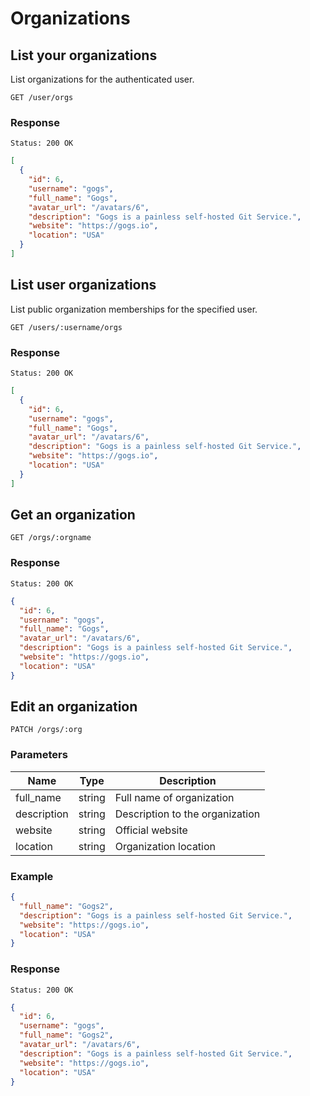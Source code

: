 # Organizations

## List your organizations

List organizations for the authenticated user.

```
GET /user/orgs
```

### Response

```
Status: 200 OK
```
```json
[
  {
    "id": 6,
    "username": "gogs",
    "full_name": "Gogs",
    "avatar_url": "/avatars/6",
    "description": "Gogs is a painless self-hosted Git Service.",
    "website": "https://gogs.io",
    "location": "USA"
  }
]
```

## List user organizations

List public organization memberships for the specified user.

```
GET /users/:username/orgs
```

### Response

```
Status: 200 OK
```
```json
[
  {
    "id": 6,
    "username": "gogs",
    "full_name": "Gogs",
    "avatar_url": "/avatars/6",
    "description": "Gogs is a painless self-hosted Git Service.",
    "website": "https://gogs.io",
    "location": "USA"
  }
]
```

## Get an organization

```
GET /orgs/:orgname
```

### Response

```
Status: 200 OK
```
```json
{
  "id": 6,
  "username": "gogs",
  "full_name": "Gogs",
  "avatar_url": "/avatars/6",
  "description": "Gogs is a painless self-hosted Git Service.",
  "website": "https://gogs.io",
  "location": "USA"
}
```

## Edit an organization

```
PATCH /orgs/:org
```

### Parameters

|Name|Type|Description|
|----|----|-----------|
|full_name|string|Full name of organization|
|description|string|Description to the organization|
|website|string|Official website|
|location|string|Organization location|

### Example

```json
{
  "full_name": "Gogs2",
  "description": "Gogs is a painless self-hosted Git Service.",
  "website": "https://gogs.io",
  "location": "USA"
}
```

### Response

```
Status: 200 OK
```
```json
{
  "id": 6,
  "username": "gogs",
  "full_name": "Gogs2",
  "avatar_url": "/avatars/6",
  "description": "Gogs is a painless self-hosted Git Service.",
  "website": "https://gogs.io",
  "location": "USA"
}
```
